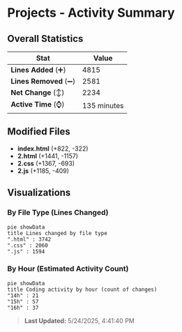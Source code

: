 # Projects - Activity Summary 

## Overall Statistics

| Stat                   | Value                                                             |
| ---------------------- | ----------------------------------------------------------------- |
| **Lines Added** (➕)   | 4815                                          |
| **Lines Removed** (➖) | 2581                                        |
| **Net Change** (↕)    | 2234                |
| **Active Time** (⌚)   | 135 minutes |


## Modified Files
- **index.html** (+822, -322)
- **2.html** (+1441, -1157)
- **2.css** (+1367, -693)
- **2.js** (+1185, -409)

## Visualizations

### By File Type (Lines Changed)

```mermaid
pie showData
title Lines changed by file type
".html" : 3742
".css" : 2060
".js" : 1594
```

### By Hour (Estimated Activity Count)

```mermaid
pie showData
title Coding activity by hour (count of changes)
"14h" : 21
"15h" : 57
"16h" : 37
```


> **Last Updated:** 5/24/2025, 4:41:40 PM